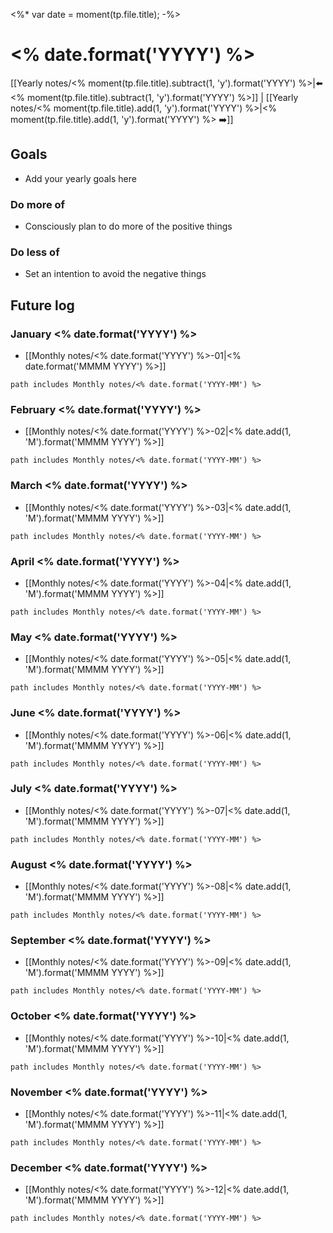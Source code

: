<%* var date = moment(tp.file.title); -%>
# <% date.format('YYYY') %>

[[Yearly notes/<% moment(tp.file.title).subtract(1, 'y').format('YYYY') %>|⬅️ <% moment(tp.file.title).subtract(1, 'y').format('YYYY') %>]] | [[Yearly notes/<% moment(tp.file.title).add(1, 'y').format('YYYY') %>|<% moment(tp.file.title).add(1, 'y').format('YYYY') %> ➡️]]

## Goals

- Add your yearly goals here

### Do more of

- Consciously plan to do more of the positive things

### Do less of

- Set an intention to avoid the negative things

## Future log

### January <% date.format('YYYY') %>

- [[Monthly notes/<% date.format('YYYY') %>-01|<% date.format('MMMM YYYY') %>]]

```tasks
path includes Monthly notes/<% date.format('YYYY-MM') %>
```

### February <% date.format('YYYY') %>

- [[Monthly notes/<% date.format('YYYY') %>-02|<% date.add(1, 'M').format('MMMM YYYY') %>]]

```tasks
path includes Monthly notes/<% date.format('YYYY-MM') %>
```

### March <% date.format('YYYY') %>

- [[Monthly notes/<% date.format('YYYY') %>-03|<% date.add(1, 'M').format('MMMM YYYY') %>]]

```tasks
path includes Monthly notes/<% date.format('YYYY-MM') %>
```

### April <% date.format('YYYY') %>

- [[Monthly notes/<% date.format('YYYY') %>-04|<% date.add(1, 'M').format('MMMM YYYY') %>]]

```tasks
path includes Monthly notes/<% date.format('YYYY-MM') %>
```

### May <% date.format('YYYY') %>

- [[Monthly notes/<% date.format('YYYY') %>-05|<% date.add(1, 'M').format('MMMM YYYY') %>]]

```tasks
path includes Monthly notes/<% date.format('YYYY-MM') %>
```

### June <% date.format('YYYY') %>

- [[Monthly notes/<% date.format('YYYY') %>-06|<% date.add(1, 'M').format('MMMM YYYY') %>]]

```tasks
path includes Monthly notes/<% date.format('YYYY-MM') %>
```

### July <% date.format('YYYY') %>

- [[Monthly notes/<% date.format('YYYY') %>-07|<% date.add(1, 'M').format('MMMM YYYY') %>]]

```tasks
path includes Monthly notes/<% date.format('YYYY-MM') %>
```

### August <% date.format('YYYY') %>

- [[Monthly notes/<% date.format('YYYY') %>-08|<% date.add(1, 'M').format('MMMM YYYY') %>]]

```tasks
path includes Monthly notes/<% date.format('YYYY-MM') %>
```

### September <% date.format('YYYY') %>

- [[Monthly notes/<% date.format('YYYY') %>-09|<% date.add(1, 'M').format('MMMM YYYY') %>]]

```tasks
path includes Monthly notes/<% date.format('YYYY-MM') %>
```

### October <% date.format('YYYY') %>

- [[Monthly notes/<% date.format('YYYY') %>-10|<% date.add(1, 'M').format('MMMM YYYY') %>]]

```tasks
path includes Monthly notes/<% date.format('YYYY-MM') %>
```

### November <% date.format('YYYY') %>

- [[Monthly notes/<% date.format('YYYY') %>-11|<% date.add(1, 'M').format('MMMM YYYY') %>]]

```tasks
path includes Monthly notes/<% date.format('YYYY-MM') %>
```

### December <% date.format('YYYY') %>

- [[Monthly notes/<% date.format('YYYY') %>-12|<% date.add(1, 'M').format('MMMM YYYY') %>]]

```tasks
path includes Monthly notes/<% date.format('YYYY-MM') %>
```


